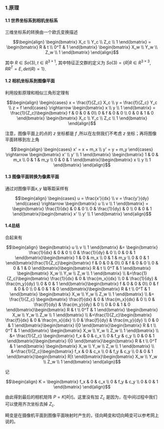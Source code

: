
### 1.原理
#### 1.1 世界坐标系到相机坐标系
三维坐标系的转换由一个欧氏变换描述

$$\begin{align}
    \begin{bmatrix}
        X_c \\ Y_c \\ Z_c \\ 1
    \end{bmatrix} = \begin{bmatrix}
        R & t \\
        0^T & 1
    \end{bmatrix} \begin{bmatrix}
        X_w \\ Y_w \\ Z_w \\ 1
    \end{bmatrix}
\end{align}$$

其中 $R \in So(3) , t \in R^{3 \times 1}$, 其中特征正交群的定义为 $So(3) =\{R| R \in R^{3\times 3} ,RR^T = E ,det(R) = 1\}$.

#### 1.2 相机坐标系到图像平面
利用投影原理和相似三角形定理有

$$\begin{align}
    \begin{cases}
        x = \frac{f}{Z_c} X_c \\
        y = \frac{f}{Z_c} Y_c \\
        z = f
    \end{cases} \rightarrow \begin{bmatrix}
        x \\ y  \\ 1
    \end{bmatrix} = \frac{1}{Z_c}\begin{bmatrix}
        f & 0 & 0 & 0\\
        0 & f & 0 & 0 \\
        0 & 0 & 1 & 0 
    \end{bmatrix} \begin{bmatrix}
        X_c \\ Y_c \\ Z_c \\ 1
    \end{bmatrix}
\end{align}$$

注意，图像平面上的点的 $z$ 坐标都是 $f$ ,所以在左侧我们不考虑 $z$ 坐标；再将图像平面转移到左上角

$$\begin{align}
    \begin{cases}
        x' = x + m_x \\
        y' = y + m_y
    \end{cases} \rightarrow \begin{bmatrix}
        x' \\ y' \\ 1
    \end{bmatrix} \begin{bmatrix}
        1 & 0 & m_x \\
        0 & 1 & m_y \\
        0 & 0 & 1 
    \end{bmatrix}\begin{bmatrix}
        x \\ y  \\ 1
    \end{bmatrix}
\end{align}$$

#### 1.3 图像平面转换为像素平面
通过对图像平面$x,y$ 轴等距采样有

$$\begin{align}
    \begin{cases}
        u = \frac{x'}{dx} \\
        v = \frac{y'}{dy}
    \end{cases} \rightarrow \begin{bmatrix}
        u \\ v \\ 1
    \end{bmatrix} = \begin{bmatrix}
        \frac{1}{dx} & 0 & 0 \\
        0 & \frac{1}{dy} & 0 \\
        0 & 0 & 1
    \end{bmatrix}\begin{bmatrix}
        x' \\ y' \\ 1
    \end{bmatrix}
\end{align}$$

#### 1.4总结
合起来有

$$\begin{align}
    \begin{bmatrix}
        u \\ v \\ 1
    \end{bmatrix} &= \begin{bmatrix}
        \frac{1}{dx} & 0 & 0 \\
        0 & \frac{1}{dy} & 0 \\
        0 & 0 & 1
    \end{bmatrix}\begin{bmatrix}
        1 & 0 & m_x \\
        0 & 1 & m_y \\
        0 & 0 & 1 
    \end{bmatrix}\frac{1}{Z_c}\begin{bmatrix}
        f & 0 & 0 & 0\\
        0 & f & 0 & 0 \\
        0 & 0 & 1 & 0 
    \end{bmatrix}\begin{bmatrix}
        R & t \\
        0^T & 1
    \end{bmatrix} \begin{bmatrix}
        X_w \\ Y_w \\ Z_w \\ 1
    \end{bmatrix} \\
    &=\frac{1}{Z_c}\begin{bmatrix}
        \frac{1}{dx} & 0 & \frac{m_x}{dx} \\
        0 & \frac{1}{dy} & \frac{m_y}{dy} \\
        0 & 0 & 1
    \end{bmatrix}\begin{bmatrix}
        f & 0 & 0 & 0\\
        0 & f & 0 & 0 \\
        0 & 0 & 1 & 0 
    \end{bmatrix}\begin{bmatrix}
        R & t \\
        0^T & 1
    \end{bmatrix} \begin{bmatrix}
        X_w \\ Y_w \\ Z_w \\ 1
    \end{bmatrix} \\
    &= \frac{1}{Z_c} \begin{bmatrix}
        \frac{f}{dx} & 0 & \frac{m_x}{dx} & 0 \\
        0 & \frac{f}{dy} & \frac{m_y}{dy} & 0 \\ 
        0 & 0 & 1 & 0
    \end{bmatrix}\begin{bmatrix}
        R & t \\
        0^T & 1
    \end{bmatrix} \begin{bmatrix}
        X_w \\ Y_w \\ Z_w \\ 1
    \end{bmatrix} \\
    &=\frac{1}{Z_c}\begin{bmatrix}
        \frac{f}{dx} & 0 & \frac{m_x}{dx} \\
        0 & \frac{f}{dy} & \frac{m_y}{dy} \\ 
        0 & 0 & 1 
    \end{bmatrix}\begin{bmatrix}
        I|0
    \end{bmatrix}\begin{bmatrix}
        R & t \\
        0^T & 1
    \end{bmatrix} \begin{bmatrix}
        X_w \\ Y_w \\ Z_w \\ 1
    \end{bmatrix} \\
    &= \frac{1}{Z_c} \begin{bmatrix}
        f_x & 0 & c_x \\
        0 & f_y & c_y \\
        0 & 0  & 1  
    \end{bmatrix}\begin{bmatrix}
        I|0
    \end{bmatrix}\begin{bmatrix}
        R & t \\
        0^T & 1
    \end{bmatrix} \begin{bmatrix}
        X_w \\ Y_w \\ Z_w \\ 1
    \end{bmatrix} \\
    &=\frac{1}{Z_c}\begin{bmatrix}
        f_x & 0 & c_x \\
        0 & f_y & c_y \\
        0 & 0  & 1  
    \end{bmatrix}\begin{bmatrix}
        R|t
    \end{bmatrix}\begin{bmatrix}
        X_w \\ Y_w \\ Z_w \\ 1
    \end{bmatrix}
\end{align}$$

记

$$\begin{align}
    K = \begin{bmatrix}
        f_x & 0 & c_x \\
        0 & f_y & c_y \\
        0 & 0  & 1  
    \end{bmatrix}
\end{align}$$

由此得到最后的相机矩阵 $P = K[R|t]$。这里没有加 $Z_c$ 是因为，在中间过程中我们可以使用齐次坐标去掉 $Z_c$.

畸变是在摄像机平面到图像平面映射时产生的，径向畸变和切向畸变可以参考网上说的。
